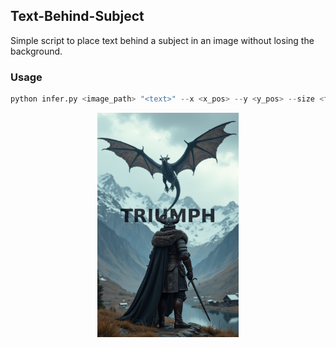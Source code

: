 ## Text-Behind-Subject 
Simple script to place text behind a subject in an image without losing the background.

### Usage
```python 
python infer.py <image_path> "<text>" --x <x_pos> --y <y_pos> --size <font_size> --color "(R,G,B,A)"
```
<p align="center"> <img src="./assets/download.png" alt="Original Image" width="45%"></p>
